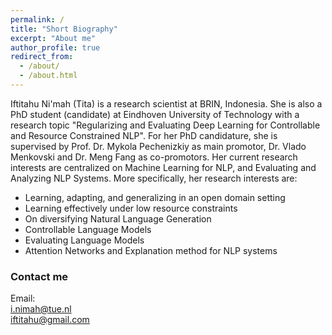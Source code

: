 ```yaml
---
permalink: /
title: "Short Biography"
excerpt: "About me"
author_profile: true
redirect_from: 
  - /about/
  - /about.html
---
```


Iftitahu Ni'mah (Tita) is a research scientist at BRIN, Indonesia. She is also a PhD student (candidate) at Eindhoven University of Technology with a research topic "Regularizing and Evaluating Deep Learning for Controllable and Resource Constrained NLP". For her PhD candidature, she is supervised by Prof. Dr. Mykola Pechenizkiy as main promotor, Dr. Vlado Menkovski and Dr. Meng Fang as co-promotors. Her current research interests are centralized on Machine Learning for NLP, and Evaluating and Analyzing NLP Systems. More specifically, her research interests are:
- Learning, adapting, and generalizing in an open domain setting
- Learning effectively under low resource constraints
- On diversifying Natural Language Generation
- Controllable Language Models
- Evaluating Language Models
- Attention Networks and Explanation method for NLP systems



### Contact me

Email: <br>
[i.nimah@tue.nl](mailto:i.nimah@tue.nl) <br>
[iftitahu@gmail.com](mailto:iftitahu@gmail.com)

